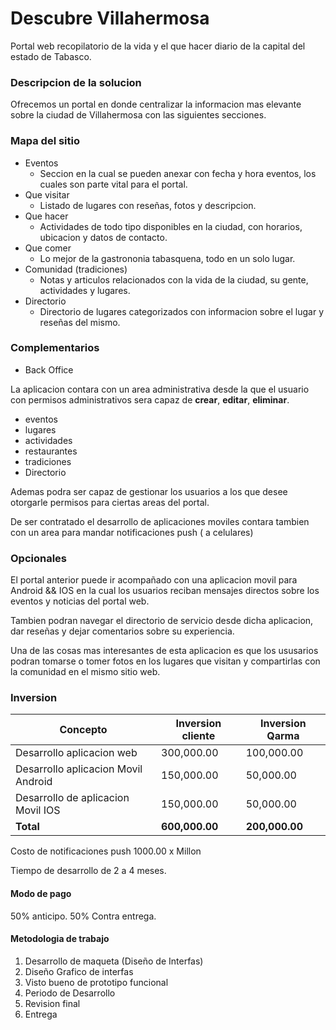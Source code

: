 # Descubre Villahermosa

Portal web recopilatorio de la vida y el que hacer diario de la capital del estado de Tabasco.

### Descripcion de la solucion

Ofrecemos un portal en donde centralizar la informacion mas elevante sobre la ciudad de Villahermosa con las siguientes secciones.

### Mapa del sitio

  - Eventos
    - Seccion en la cual se pueden anexar con fecha y hora eventos, los cuales son parte vital para el portal.
  - Que visitar
    - Listado de lugares con reseñas, fotos y descripcion.
  - Que hacer
    - Actividades de todo tipo disponibles en la ciudad, con horarios, ubicacion y datos de contacto.
  - Que comer
    - Lo mejor de la gastrononia tabasquena, todo en un solo lugar.
  - Comunidad (tradiciones)
    - Notas y articulos relacionados con la vida de la ciudad, su gente, actividades y lugares.
  - Directorio
    - Directorio de lugares categorizados con informacion sobre el lugar y reseñas del mismo.

### Complementarios

  - Back Office

  La aplicacion contara con un area administrativa desde la que el usuario con permisos administrativos sera capaz de **crear**, **editar**, **eliminar**.

  - eventos
  - lugares
  - actividades
  - restaurantes
  - tradiciones
  - Directorio

  Ademas podra ser capaz de gestionar los usuarios a los que desee otorgarle permisos para ciertas areas del portal.

  De ser contratado el desarrollo de aplicaciones moviles contara tambien con un area para mandar notificaciones push ( a celulares)



### Opcionales
El portal anterior puede ir acompañado con una aplicacion movil para Android && IOS en la cual los usuarios reciban mensajes directos sobre los eventos y noticias del portal web.

Tambien podran navegar el directorio de servicio desde dicha aplicacion, dar reseñas y dejar comentarios sobre su experiencia.

Una de las cosas mas interesantes de esta aplicacion es que los ususarios podran tomarse o tomer fotos en los lugares que visitan y compartirlas con la comunidad en el mismo sitio web.


### Inversion


|Concepto|Inversion cliente| Inversion Qarma|
|---|---|---|
|Desarrollo aplicacion web   | 300,000.00 | 100,000.00 |   
|Desarrollo aplicacion Movil Android| 150,000.00 | 50,000.00   |   
|Desarrollo de aplicacion Movil IOS |150,000.00 | 50,000.00  |   
| **Total** | **600,000.00** | **200,000.00** |


Costo de notificaciones push        1000.00 x Millon

Tiempo de desarrollo de 2 a 4 meses.


#### Modo de pago

50% anticipo.
50% Contra entrega.


#### Metodologia de trabajo

1. Desarrollo de maqueta (Diseño de Interfas)
2. Diseño Grafico de interfas
3. Visto bueno de prototipo funcional
4. Periodo de Desarrollo
5. Revision final
6. Entrega
